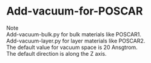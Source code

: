 # Add-vacuum-for-POSCAR
Note  
Add-vacuum-bulk.py for bulk materials like POSCAR1.  
Add-vacuum-layer.py for layer materials like POSCAR2.  
The default value for vacuum space is 20 Ansgtrom.  
The default direction is along the Z axis.  

